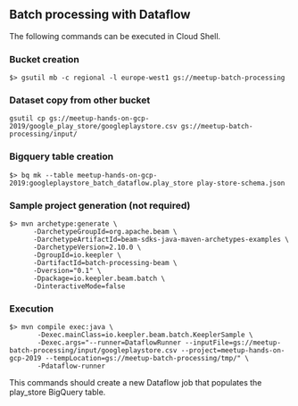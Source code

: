 ## Batch processing with Dataflow
The following commands can be executed in Cloud Shell.

### Bucket creation
```
$> gsutil mb -c regional -l europe-west1 gs://meetup-batch-processing
```
### Dataset copy from other bucket
```
gsutil cp gs://meetup-hands-on-gcp-2019/google_play_store/googleplaystore.csv gs://meetup-batch-processing/input/
```
### Bigquery table creation
```
$> bq mk --table meetup-hands-on-gcp-2019:googleplaystore_batch_dataflow.play_store play-store-schema.json
```
### Sample project generation (not required)
```
$> mvn archetype:generate \
      -DarchetypeGroupId=org.apache.beam \
      -DarchetypeArtifactId=beam-sdks-java-maven-archetypes-examples \
      -DarchetypeVersion=2.10.0 \
      -DgroupId=io.keepler \
      -DartifactId=batch-processing-beam \
      -Dversion="0.1" \
      -Dpackage=io.keepler.beam.batch \
      -DinteractiveMode=false
```
### Execution
```
$> mvn compile exec:java \
       -Dexec.mainClass=io.keepler.beam.batch.KeeplerSample \
       -Dexec.args="--runner=DataflowRunner --inputFile=gs://meetup-batch-processing/input/googleplaystore.csv --project=meetup-hands-on-gcp-2019 --tempLocation=gs://meetup-batch-processing/tmp/" \
       -Pdataflow-runner
```
This commands should create a new Dataflow job that populates the play_store BigQuery table.

